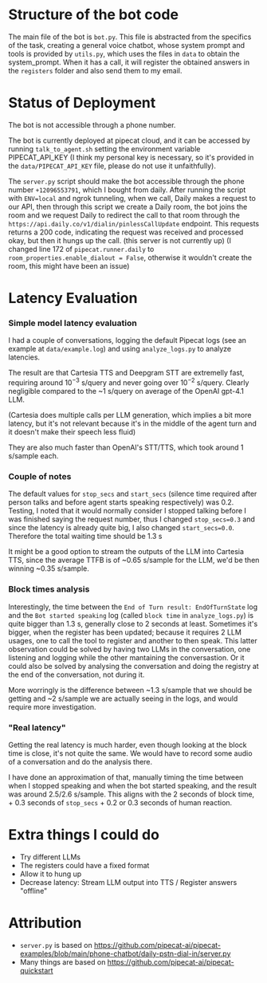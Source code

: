 # Structure of the bot code

The main file of the bot is `bot.py`. This file is abstracted from the specifics of the task, creating a general voice chatbot, whose system prompt and tools is provided by `utils.py`, which uses the files in `data` to obtain the system_prompt. When it has a call, it will register the obtained answers in the `registers` folder and also send them to my email.


# Status of Deployment

The bot is not accessible through a phone number.

The bot is currently deployed at pipecat cloud, and it can be accessed by running `talk_to_agent.sh` setting the environment variable PIPECAT_API_KEY (I think my personal key is necessary, so it's provided in the `data/PIPECAT_API_KEY` file, please do not use it unfaithfully).

The `server.py` script should make the bot accessible through the phone number `+12096553791`, which I bought from daily. After running the script with `ENV=local` and ngrok tunneling, when we call, Daily makes a request to our API, then through this script we create a Daily room, the bot joins the room and we request Daily to redirect the call to that room through the `https://api.daily.co/v1/dialin/pinlessCallUpdate` endpoint. This requests returns a 200 code, indicating the request was received and processed okay, but then it hungs up the call. (this server is not currently up) (I changed line 172 of `pipecat.runner.daily` to `room_properties.enable_dialout = False`, otherwise it wouldn't create the room, this might have been an issue)


# Latency Evaluation

### Simple model latency evaluation

I had a couple of conversations, logging the default Pipecat logs (see an example at `data/example.log`) and using `analyze_logs.py` to analyze latencies.

The result are that Cartesia TTS and Deepgram STT are extremelly fast, requiring around $10^{-3}$ s/query and never going over $10^{-2}$ s/query. Clearly negligible compared to the ~$1$ s/query on average of the OpenAI gpt-4.1 LLM.

(Cartesia does multiple calls per LLM generation, which implies a bit more latency, but it's not relevant because it's in the middle of the agent turn and it doesn't make their speech less fluid)

They are also much faster than OpenAI's STT/TTS, which took around $1$ s/sample each.

### Couple of notes

The default values for `stop_secs` and `start_secs` (silence time required after person talks and before agent starts speaking respectively) was 0.2. Testing, I noted that it would normally consider I stopped talking before I was finished saying the request number, thus I changed `stop_secs=0.3` and since the latency is already quite big, I also changed `start_secs=0.0`. Therefore the total waiting time should be $1.3$ s

It might be a good option to stream the outputs of the LLM into Cartesia TTS, since the average TTFB is of ~$0.65$ s/sample for the LLM, we'd be then winning ~$0.35$ s/sample.

### Block times analysis

Interestingly, the time between the `End of Turn result: EndOfTurnState` log and the `Bot started speaking` log (called `block time` in `analyze_logs.py`) is quite bigger than $1.3$ s, generally close to $2$ seconds at least. Sometimes it's bigger, when the register has been updated; because it requires 2 LLM usages, one to call the tool to register and another to then speak. This latter observation could be solved by having two LLMs in the conversation, one listening and logging while the other mantaining the conversastion. Or it could also be solved by analysing the conversation and doing the registry at the end of the conversation, not during it.

More worringly is the difference between ~$1.3$ s/sample that we should be getting and ~$2$ s/sample we are actually seeing in the logs, and would require more investigation.

### "Real latency"

Getting the real latency is much harder, even though looking at the block time is close, it's not quite the same. We would have to record some audio of a conversation and do the analysis there.

I have done an approximation of that, manually timing the time between when I stopped speaking and when the bot started speaking, and the result was around $2.5$/$2.6$ s/sample. This aligns with the $2$ seconds of block time, + $0.3$ seconds of `stop_secs` + $0.2$ or $0.3$ seconds of human reaction.


# Extra things I could do

- Try different LLMs
- The registers could have a fixed format
- Allow it to hung up
- Decrease latency: Stream LLM output into TTS / Register answers "offline"


# Attribution

- `server.py` is based on https://github.com/pipecat-ai/pipecat-examples/blob/main/phone-chatbot/daily-pstn-dial-in/server.py
- Many things are based on https://github.com/pipecat-ai/pipecat-quickstart
